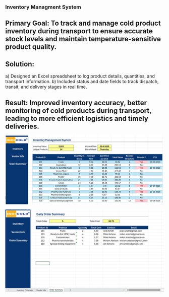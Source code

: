 ### Inventory Managment System

## Primary Goal: To track and manage cold product inventory during transport to ensure accurate stock levels and maintain temperature-sensitive product quality. 

## Solution: 
a) Designed an Excel spreadsheet to log product details, quantities, and transport information. 
b) Included status and date fields to track dispatch, transit, and delivery stages in real time. 

## Result:  Improved inventory accuracy, better monitoring of cold products during transport, leading to more efficient logistics and timely deliveries. 

![image alt](https://github.com/OneBlack333/Images/blob/main/main%20.jpg)

![image alt](https://github.com/OneBlack333/Images/blob/main/Daily%20order.jpg)

